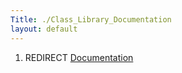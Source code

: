 ```yaml
---
Title: ./Class_Library_Documentation
layout: default
---
```


1.  REDIRECT [Documentation]({{site.url}}/Documentation "wikilink")
